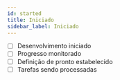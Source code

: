 ```yaml
---
id: started
title: Iniciado
sidebar_label: Iniciado
---
```


- [ ] Desenvolvimento iniciado
- [ ] Progresso monitorado
- [ ] Definição de pronto estabelecido
- [ ] Tarefas sendo processadas